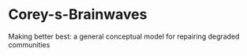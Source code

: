 # Corey-s-Brainwaves
Making better best:  a general conceptual model for repairing degraded communities
